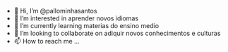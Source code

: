 - 👋 Hi, I’m @pallominhasantos
- 👀 I’m interested in  aprender novos  idiomas
- 🌱 I’m currently learning materias do ensino medio
- 💞️ I’m looking to collaborate on adiquir novos conhecimentos e culturas
- 📫 How to reach me ...

<!---
pallominhasantos/pallominhasantos is a ✨ special ✨ repository because its `README.md` (this file) appears on your GitHub profile.
You can click the Preview link to take a look at your changes.
--->
